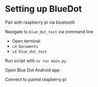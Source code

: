 # Setting up BlueDot

Pair with raspberry pi via bluetooth

Navigate to `blue_dot_test` via command line

- Open terminal
- `cd Documents`
- `cd blue_dot_test`

Run script with `uv run main.py`

Open Blue Dot Android app

Connect to paired raspberry pi